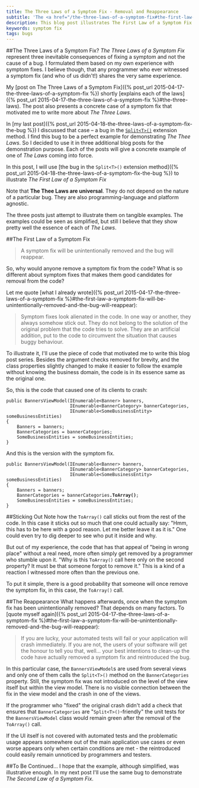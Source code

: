 ```yaml
---
title: The Three Laws of a Symptom Fix - Removal and Reappearance
subtitle: 'The <a href="/the-three-laws-of-a-symptom-fix#the-first-law-a-symptom-fix-will-be-unintentionally-removed-and-the-bug-will-reappear">First Law of a Symptom Fix</a>, illustrated on a concrete example'
description: This blog post illustrates The First Law of a Symptom Fix on a concrete example.
keywords: symptom fix
tags: bugs
---
```

##The Three Laws of a Symptom Fix?
*The Three Laws of a Symptom Fix* represent three inevitable consequences of fixing a symptom and not the cause of a bug. I formulated them based on my own experience with symptom fixes. I believe though, that any programmer who ever witnessed a symptom fix (and who of us didn't!) shares the very same experience.

My [post on The Three Laws of a Symptom Fix]({% post_url 2015-04-17-the-three-laws-of-a-symptom-fix %}) shortly [explains each of the laws]({% post_url 2015-04-17-the-three-laws-of-a-symptom-fix %}#the-three-laws). The post also presents a concrete case of a symptom fix that motivated me to write more about *The Three Laws*.

In [my last post]({% post_url 2015-04-18-the-three-laws-of-a-symptom-fix-the-bug %}) I discussed that case – a bug in the [`Split<T>()`](https://github.com/ironcev/SwissKnife/blob/master/Source/SwissKnife/Collections/CollectionExtensions.cs) extension method. I find this bug to be a perfect example for demonstrating *The Thee Laws*. So I decided to use it in three additional blog posts for the demonstration purpose. Each of the posts will give a concrete example of one of *The Laws* coming into force.

In this post, I will use [the bug in the `Split<T>()` extension method]({% post_url 2015-04-18-the-three-laws-of-a-symptom-fix-the-bug %}) to illustrate *The First Law of a Symptom Fix*

Note that **The Thee Laws are universal**. They do not depend on the nature of a particular bug. They are also programming-language and platform agnostic.

The three posts just attempt to illustrate them on tangible examples. The examples could be seen as simplified, but still I believe that they show pretty well the essence of each of *The Laws*.

##The First Law of a Symptom Fix
> A symptom fix will be unintentionally removed and the bug will reappear.

So, why would anyone remove a symptom fix from the code? What is so different about symptom fixes that makes them good candidates for removal from the code?

Let me quote [what I already wrote]({% post_url 2015-04-17-the-three-laws-of-a-symptom-fix %}#the-first-law-a-symptom-fix-will-be-unintentionally-removed-and-the-bug-will-reappear):

> Symptom fixes look alienated in the code. In one way or another, they always somehow stick out. They do not belong to the solution of the original problem that the code tries to solve. They are an artificial addition, put to the code to circumvent the situation that causes buggy behaviour.

To illustrate it, I'll use the piece of code that motivated me to write this blog post series. Besides the argument checks removed for brevity, and the class properties slightly changed to make it easier to follow the example without knowing the business domain, the code is in its essence same as the original one.

So, this is the code that caused one of its clients to crash:

    public BannersViewModel(IEnumerable<Banner> banners,
                            IEnumerable<BannerCategory> bannerCategories,
                            IEnumerable<SomeBusinessEntity> someBusinessEntities)
    {
        Banners = banners;
        BannerCategories = bannerCategories;
        SomeBusinessEntities = someBusinessEntities;
    }

And this is the version with the symptom fix.

<pre>
<code>public BannersViewModel(IEnumerable&lt;Banner&gt; banners,
                        IEnumerable&lt;BannerCategory&gt; bannerCategories,
                        IEnumerable&lt;SomeBusinessEntity&gt; someBusinessEntities)
{
    Banners = banners;
    BannerCategories = bannerCategories<strong>.ToArray()</strong>;
    SomeBusinessEntities = someBusinessEntities;
}</code>
</pre>

##Sticking Out
Note how the `ToArray()` call sticks out from the rest of the code. In this case it sticks out so much that one could actually say: "Hmm, this has to be here with a good reason. Let me better leave it as it is." One could even try to dig deeper to see who put it inside and why.

But out of my experience, the code that has that appeal of "being in wrong place" without a real need, more often simply get removed by a programmer who stumble upon it. "Why is this `ToArray()` call here only on the second property? It must be that someone forgot to remove it." This is a kind of a reaction I witnessed more often than the previous one.

To put it simple, there is a good probability that someone will once remove the symptom fix, in this case, the `ToArray()` call.

##The Reappearance
What happens afterwards, once when the symptom fix has been unintentionally removed? That depends on many factors. To [quote myself again]({% post_url 2015-04-17-the-three-laws-of-a-symptom-fix %}#the-first-law-a-symptom-fix-will-be-unintentionally-removed-and-the-bug-will-reappear):

> If you are lucky, your automated tests will fail or your application will crash immediately. If you are not, the users of your software will get the honour to tell you that, well... your best intentions to clean-up the code have actually removed a symptom fix and reintroduced the bug.

In this particular case, the `BannersViewModel`s are used from several views and only one of them calls the `Split<T>()` method on the `BannerCategories` property. Still, the symptom fix was not introduced on the level of the view itself but within the view model. There is no visible connection between the fix in the view model and the crash in one of the views.

If the programmer who "fixed" the original crash didn't add a check that ensures that `BannerCategories` are "`Split<T>()`-friendly" the unit tests for the `BannersViewModel` class would remain green after the removal of the `ToArray()` call.

If the UI itself is not covered with automated tests and the problematic usage appears somewhere out of the main application use cases or even worse appears only when certain conditions are met - the reintroduced could easily remain unnoticed by programmers and testers.

##To Be Continued...
I hope that the example, although simplified, was illustrative enough. In my next post I'll use the same bug to demonstrate *The Second Law of a Symptom Fix*.